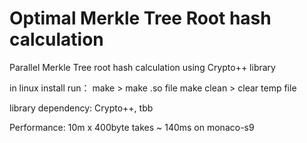 # Optimal Merkle Tree Root hash calculation
Parallel Merkle Tree root hash calculation using Crypto++ library

in linux install
    run： make          > make .so file
          make clean    > clear temp file 

library dependency:     Crypto++,  tbb        

Performance:  10m x 400byte takes ~ 140ms on monaco-s9
